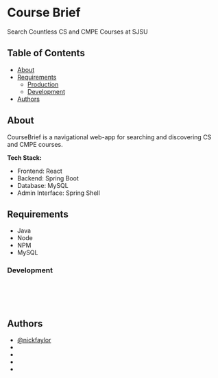 # Course Brief
Search Countless CS and CMPE Courses at SJSU
## Table of Contents
- [About](#about)
- [Requirements](#requirements)
  - [Production](#production)
  - [Development](#development)
- [Authors](#authors)

## About
CourseBrief is a navigational web-app for searching and discovering CS and CMPE courses. 

**Tech Stack:**  
- Frontend: React
- Backend: Spring Boot
- Database: MySQL
- Admin Interface: Spring Shell
## Requirements
- Java
- Node 
- NPM
- MySQL

### Development
```





```

## Authors
- [@nickfaylor](https://github.com/nickfaylor)
- 
- 
- 
- 
